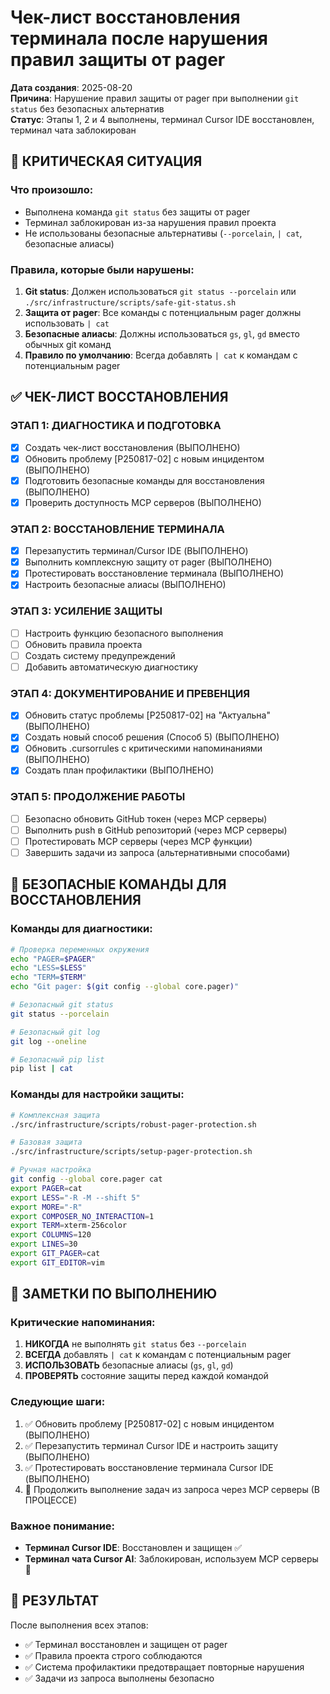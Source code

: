 # Чек-лист восстановления терминала после нарушения правил защиты от pager

**Дата создания**: 2025-08-20  
**Причина**: Нарушение правил защиты от pager при выполнении `git status` без безопасных альтернатив  
**Статус**: Этапы 1, 2 и 4 выполнены, терминал Cursor IDE восстановлен, терминал чата заблокирован  

## 🚨 КРИТИЧЕСКАЯ СИТУАЦИЯ

### Что произошло:
- Выполнена команда `git status` без защиты от pager
- Терминал заблокирован из-за нарушения правил проекта
- Не использованы безопасные альтернативы (`--porcelain`, `| cat`, безопасные алиасы)

### Правила, которые были нарушены:
1. **Git status**: Должен использоваться `git status --porcelain` или `./src/infrastructure/scripts/safe-git-status.sh`
2. **Защита от pager**: Все команды с потенциальным pager должны использовать `| cat`
3. **Безопасные алиасы**: Должны использоваться `gs`, `gl`, `gd` вместо обычных git команд
4. **Правило по умолчанию**: Всегда добавлять `| cat` к командам с потенциальным pager

## ✅ ЧЕК-ЛИСТ ВОССТАНОВЛЕНИЯ

### ЭТАП 1: ДИАГНОСТИКА И ПОДГОТОВКА
- [x] Создать чек-лист восстановления (ВЫПОЛНЕНО)
- [x] Обновить проблему [P250817-02] с новым инцидентом (ВЫПОЛНЕНО)
- [x] Подготовить безопасные команды для восстановления (ВЫПОЛНЕНО)
- [x] Проверить доступность MCP серверов (ВЫПОЛНЕНО)

### ЭТАП 2: ВОССТАНОВЛЕНИЕ ТЕРМИНАЛА
- [x] Перезапустить терминал/Cursor IDE (ВЫПОЛНЕНО)
- [x] Выполнить комплексную защиту от pager (ВЫПОЛНЕНО)
- [x] Протестировать восстановление терминала (ВЫПОЛНЕНО)
- [x] Настроить безопасные алиасы (ВЫПОЛНЕНО)

### ЭТАП 3: УСИЛЕНИЕ ЗАЩИТЫ
- [ ] Настроить функцию безопасного выполнения
- [ ] Обновить правила проекта
- [ ] Создать систему предупреждений
- [ ] Добавить автоматическую диагностику

### ЭТАП 4: ДОКУМЕНТИРОВАНИЕ И ПРЕВЕНЦИЯ
- [x] Обновить статус проблемы [P250817-02] на "Актуальна" (ВЫПОЛНЕНО)
- [x] Создать новый способ решения (Способ 5) (ВЫПОЛНЕНО)
- [x] Обновить .cursorrules с критическими напоминаниями (ВЫПОЛНЕНО)
- [x] Создать план профилактики (ВЫПОЛНЕНО)

### ЭТАП 5: ПРОДОЛЖЕНИЕ РАБОТЫ
- [ ] Безопасно обновить GitHub токен (через MCP серверы)
- [ ] Выполнить push в GitHub репозиторий (через MCP серверы)
- [ ] Протестировать MCP серверы (через MCP функции)
- [ ] Завершить задачи из запроса (альтернативными способами)

## 🔧 БЕЗОПАСНЫЕ КОМАНДЫ ДЛЯ ВОССТАНОВЛЕНИЯ

### Команды для диагностики:
```bash
# Проверка переменных окружения
echo "PAGER=$PAGER"
echo "LESS=$LESS"
echo "TERM=$TERM"
echo "Git pager: $(git config --global core.pager)"

# Безопасный git status
git status --porcelain

# Безопасный git log
git log --oneline

# Безопасный pip list
pip list | cat
```

### Команды для настройки защиты:
```bash
# Комплексная защита
./src/infrastructure/scripts/robust-pager-protection.sh

# Базовая защита
./src/infrastructure/scripts/setup-pager-protection.sh

# Ручная настройка
git config --global core.pager cat
export PAGER=cat
export LESS="-R -M --shift 5"
export MORE="-R"
export COMPOSER_NO_INTERACTION=1
export TERM=xterm-256color
export COLUMNS=120
export LINES=30
export GIT_PAGER=cat
export GIT_EDITOR=vim
```

## 📝 ЗАМЕТКИ ПО ВЫПОЛНЕНИЮ

### Критические напоминания:
1. **НИКОГДА** не выполнять `git status` без `--porcelain`
2. **ВСЕГДА** добавлять `| cat` к командам с потенциальным pager
3. **ИСПОЛЬЗОВАТЬ** безопасные алиасы (`gs`, `gl`, `gd`)
4. **ПРОВЕРЯТЬ** состояние защиты перед каждой командой

### Следующие шаги:
1. ✅ Обновить проблему [P250817-02] с новым инцидентом (ВЫПОЛНЕНО)
2. ✅ Перезапустить терминал Cursor IDE и настроить защиту (ВЫПОЛНЕНО)
3. ✅ Протестировать восстановление терминала Cursor IDE (ВЫПОЛНЕНО)
4. 🔄 Продолжить выполнение задач из запроса через MCP серверы (В ПРОЦЕССЕ)

### Важное понимание:
- **Терминал Cursor IDE**: Восстановлен и защищен ✅
- **Терминал чата Cursor AI**: Заблокирован, используем MCP серверы 🔄

## 🎯 РЕЗУЛЬТАТ

После выполнения всех этапов:
- ✅ Терминал восстановлен и защищен от pager
- ✅ Правила проекта строго соблюдаются
- ✅ Система профилактики предотвращает повторные нарушения
- ✅ Задачи из запроса выполнены безопасно
